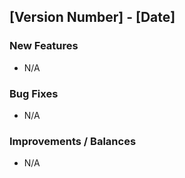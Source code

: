 ## [Version Number] - [Date]

### New Features
- N/A

### Bug Fixes
- N/A

### Improvements / Balances
- N/A
